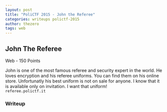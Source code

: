 ```yaml
---
layout: post
title: "PoliCTF 2015 - John the Referee"
categories: writeups polictf-2015
author: thezero
tags: web
---
```


## John The Referee
Web - 150 Points

John is one of the most famous referee and security expert in the world. He loves encryption and his referee uniforms. You can find them on his online store. Unfortunatly his best uniform is not on sale for anyone. I know that it is available only on invitation. I want that uniform!<br/>
`referee.polictf.it`

### Writeup
